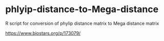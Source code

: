 # phlyip-distance-to-Mega-distance
R script for conversion of phylip distance matrix to Mega distance matrix

https://www.biostars.org/p/173079/
